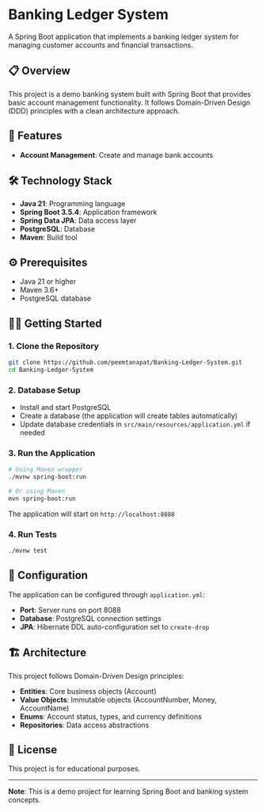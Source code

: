 # Banking Ledger System

A Spring Boot application that implements a banking ledger system for managing customer accounts and financial transactions.

## 📋 Overview

This project is a demo banking system built with Spring Boot that provides basic account management functionality. It follows Domain-Driven Design (DDD) principles with a clean architecture approach.

## 🚀 Features

- **Account Management**: Create and manage bank accounts

## 🛠️ Technology Stack

- **Java 21**: Programming language
- **Spring Boot 3.5.4**: Application framework
- **Spring Data JPA**: Data access layer
- **PostgreSQL**: Database
- **Maven**: Build tool

## ⚙️ Prerequisites

- Java 21 or higher
- Maven 3.6+
- PostgreSQL database

## 🏃‍♂️ Getting Started

### 1. Clone the Repository

```bash
git clone https://github.com/peemtanapat/Banking-Ledger-System.git
cd Banking-Ledger-System
```

### 2. Database Setup

- Install and start PostgreSQL
- Create a database (the application will create tables automatically)
- Update database credentials in `src/main/resources/application.yml` if needed

### 3. Run the Application

```bash
# Using Maven wrapper
./mvnw spring-boot:run

# Or using Maven
mvn spring-boot:run
```

The application will start on `http://localhost:8088`

### 4. Run Tests

```bash
./mvnw test
```

## 🔧 Configuration

The application can be configured through `application.yml`:

- **Port**: Server runs on port 8088
- **Database**: PostgreSQL connection settings
- **JPA**: Hibernate DDL auto-configuration set to `create-drop`

## 🏗️ Architecture

This project follows Domain-Driven Design principles:

- **Entities**: Core business objects (Account)
- **Value Objects**: Immutable objects (AccountNumber, Money, AccountName)
- **Enums**: Account status, types, and currency definitions
- **Repositories**: Data access abstractions

## 📄 License

This project is for educational purposes.

---

**Note**: This is a demo project for learning Spring Boot and banking system concepts.
